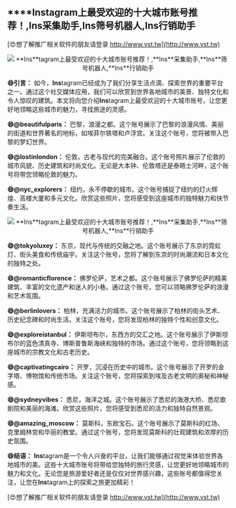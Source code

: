 ## ****Ins**tagram上最受欢迎的十大城市账号推荐！,**Ins**采集助手,**Ins**筛号机器人,**Ins**行销助手**

[😍想了解推广相关软件的朋友请登录 http://www.vst.tw](http://www.vst.tw)

 <center><img src="https://vst.tw/MP4/tuiguang/png/2.png" alt="**Ins**tagram上最受欢迎的十大城市账号推荐！,**Ins**采集助手,**Ins**筛号机器人,**Ins**行销助手"></center>

**😄引言：**
如今，**Ins**tagram已经成为了我们分享生活点滴、探索世界的重要平台之一。通过这个社交媒体应用，我们可以欣赏到世界各地城市的美景、独特文化和令人惊叹的建筑。本文将向您介绍**Ins**tagram上最受欢迎的十大城市账号，让您更好地领略这些城市的魅力，寻找旅途的灵感。

**😄@beautifulparis：**
巴黎，浪漫之都。这个账号展示了巴黎的浪漫风情、美丽的街道和世界著名的地标，如埃菲尔铁塔和卢浮宫。关注这个账号，您将被带入巴黎的梦幻世界。

**😄@lostinlondon：**
伦敦，古老与现代的完美融合。这个账号照片展示了伦敦的城市风貌、历史建筑和时尚文化。无论是大本钟、伦敦塔还是泰晤士河畔，这个账号将带您领略伦敦的魅力。

**😄@nyc_explorers：**
纽约，永不停歇的城市。这个账号捕捉了纽约的灯火辉煌、高楼大厦和多元文化。欣赏这些照片，您将感受到这座城市的独特魅力和快节奏生活。

 <center><img src="https://vst.tw/MP4/tuiguang/png/6.png" alt="**Ins**tagram上最受欢迎的十大城市账号推荐！,**Ins**采集助手,**Ins**筛号机器人,**Ins**行销助手"></center>

**😄@tokyoluxey：**
东京，现代与传统的交融之地。这个账号展示了东京的霓虹灯、街头美食和传统庙宇。关注这个账号，您将了解到东京的时尚潮流和日本文化的独特之处。

**😄@romanticflorence：**
佛罗伦萨，艺术之都。这个账号展示了佛罗伦萨的精美建筑、丰富的文化遗产和迷人的小巷。通过这个账号，您可以领略佛罗伦萨的浪漫和艺术氛围。

**😄@berlinlovers：**
柏林，充满活力的城市。这个账号展示了柏林的街头艺术、历史纪念碑和时尚生活。关注这个账号，您将发现柏林的独特个性和创意文化。

**😄@exploreistanbul：**
伊斯坦布尔，东西方的交汇之地。这个账号展示了伊斯坦布尔的蓝色清真寺、博斯普鲁斯海峡和独特的市场。通过这个账号，您将领略到这座城市的宗教文化和古老历史。

**😄@captivatingcairo：**
开罗，沉浸在历史中的城市。这个账号展示了开罗的金字塔、博物馆和传统市场。关注这个账号，您将探索到埃及古老文明的奥秘和神秘感。

**😄@sydneyvibes：**
悉尼，海洋之城。这个账号展示了悉尼的海港大桥、悉尼歌剧院和美丽的海滩。欣赏这些照片，您将感受到悉尼的活力和独特自然景观。

**😄@amazing_moscow：**
莫斯科，东欧宝石。这个账号展示了莫斯科的红场、克里姆林宫和华丽的教堂。通过这个账号，您将发现莫斯科的壮观建筑和浓厚的历史氛围。

**😄结语：**
**Ins**tagram是一个令人兴奋的平台，让我们能够通过视觉来体验世界各地城市的美。这些十大城市账号将带给您独特的旅行灵感，让您更好地领略城市的魅力和文化。无论您是旅游爱好者还是仅仅对世界感兴趣，这些账号都值得您关注，让您在**Ins**tagram上的探索之旅更加精彩！

[😍想了解推广相关软件的朋友请登录 http://www.vst.tw](http://www.vst.tw)



